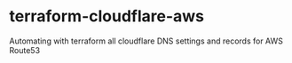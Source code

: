# terraform-cloudflare-aws
Automating with terraform all cloudflare DNS settings and records for AWS Route53

